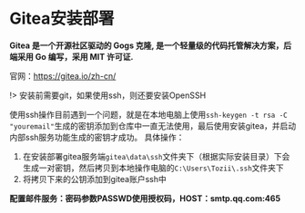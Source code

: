 # Gitea安装部署
**Gitea 是一个开源社区驱动的 Gogs 克隆, 是一个轻量级的代码托管解决方案，后端采用 Go 编写，采用 MIT 许可证.** <br/>

官网：https://gitea.io/zh-cn/

!> 安装前需要git，如果使用ssh，则还要安装OpenSSH

使用ssh操作目前遇到一个问题，就是在本地电脑上使用`ssh-keygen -t rsa -C "youremail"`生成的密钥添加到仓库中一直无法使用，最后使用安装gitea，并启动内部ssh服务功能生成的密钥才成功。
具体操作：
1. 在安装部署gitea服务端`gitea\data\ssh`文件夹下（根据实际安装目录）下会生成一对密钥，然后拷贝到本地操作电脑的`C:\Users\Tozii\.ssh`文件夹下
2. 将拷贝下来的公钥添加到gitea账户ssh中

**配置邮件服务：密码参数PASSWD使用授权码，HOST：smtp.qq.com:465**
